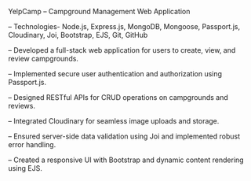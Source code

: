 YelpCamp – Campground Management Web Application
 
–	Technologies- Node.js, Express.js, MongoDB, Mongoose, Passport.js, Cloudinary, Joi, Bootstrap, EJS, Git, GitHub

–	Developed a full-stack web application for users to create, view, and review campgrounds.

–	Implemented secure user authentication and authorization using Passport.js.

–	Designed RESTful APIs for CRUD operations on campgrounds and reviews.

–	Integrated Cloudinary for seamless image uploads and storage.

–	Ensured server-side data validation using Joi and implemented robust error handling.

–	Created a responsive UI with Bootstrap and dynamic content rendering using EJS.
